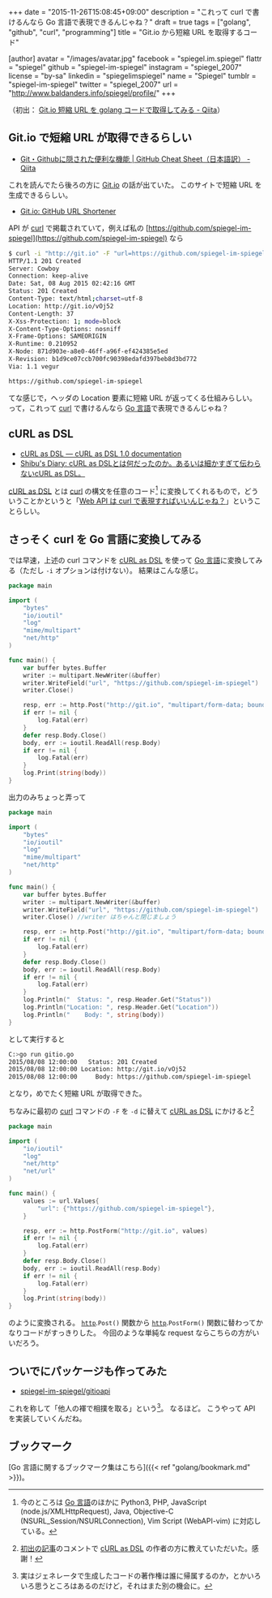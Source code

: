 +++
date = "2015-11-26T15:08:45+09:00"
description = "これって curl で書けるんなら Go 言語で表現できるんじゃね？"
draft = true
tags = ["golang", "github", "curl", "programming"]
title = "Git.io から短縮 URL を取得するコード"

[author]
  avatar = "/images/avatar.jpg"
  facebook = "spiegel.im.spiegel"
  flattr = "spiegel"
  github = "spiegel-im-spiegel"
  instagram = "spiegel_2007"
  license = "by-sa"
  linkedin = "spiegelimspiegel"
  name = "Spiegel"
  tumblr = "spiegel-im-spiegel"
  twitter = "spiegel_2007"
  url = "http://www.baldanders.info/spiegel/profile/"
+++

（初出： [Git.io 短縮 URL を golang コードで取得してみる - Qiita](http://qiita.com/spiegel-im-spiegel/items/042751d98e315e4e3382)）

## Git.io で短縮 URL が取得できるらしい

- [Git・Githubに隠された便利な機能 | GitHub Cheat Sheet（日本語訳） - Qiita](http://qiita.com/sotayamashita/items/1cf05f2a2be3d6fb3388)

これを読んでたら後ろの方に [Git.io] の話が出ていた。
このサイトで短縮 URL を生成できるらしい。

- [Git.io: GitHub URL Shortener](https://github.com/blog/985-git-io-github-url-shortener)

API が [curl] で掲載されていて，例えば私の [https://github.com/spiegel-im-spiegel](https://github.com/spiegel-im-spiegel) なら

```bash
$ curl -i "http://git.io" -F "url=https://github.com/spiegel-im-spiegel"
HTTP/1.1 201 Created
Server: Cowboy
Connection: keep-alive
Date: Sat, 08 Aug 2015 02:42:16 GMT
Status: 201 Created
Content-Type: text/html;charset=utf-8
Location: http://git.io/vOj52
Content-Length: 37
X-Xss-Protection: 1; mode=block
X-Content-Type-Options: nosniff
X-Frame-Options: SAMEORIGIN
X-Runtime: 0.210952
X-Node: 871d903e-a8e0-46ff-a96f-ef424385e5ed
X-Revision: b1d9ce07ccb700fc90398edafd397beb8d3bd772
Via: 1.1 vegur

https://github.com/spiegel-im-spiegel
```

てな感じで，ヘッダの Location 要素に短縮 URL が返ってくる仕組みらしい。
って，これって [curl] で書けるんなら [Go 言語]で表現できるんじゃね？

## cURL as DSL

- [cURL as DSL — cURL as DSL 1.0 documentation](https://shibukawa.github.io/curl_as_dsl/)
- [Shibu's Diary: cURL as DSLとは何だったのか。あるいは細かすぎて伝わらないcURL as DSL。](http://blog.shibu.jp/article/115602749.html)

[cURL as DSL] とは [curl] の構文を任意のコード[^a] に変換してくれるもので，どういうことかというと「[Web API は curl で表現すればいいんじゃね？](http://qiita.com/Hiraku/items/dfda2f8a5353b0742271)」ということらしい。

[^a]: 今のところは [Go 言語]のほかに Python3, PHP, JavaScript (node.js/XMLHttpRequest), Java, Objective-C (NSURL_Session/NSURLConnection), Vim Script (WebAPI-vim) に対応している。

## さっそく curl を Go 言語に変換してみる

では早速，上述の curl コマンドを [cURL as DSL] を使って [Go 言語]に変換してみる（ただし `-i` オプションは付けない）。
結果はこんな感じ。

```go
package main

import (
	"bytes"
	"io/ioutil"
	"log"
	"mime/multipart"
	"net/http"
)

func main() {
	var buffer bytes.Buffer
	writer := multipart.NewWriter(&buffer)
	writer.WriteField("url", "https://github.com/spiegel-im-spiegel")
	writer.Close()

	resp, err := http.Post("http://git.io", "multipart/form-data; boundary="+writer.Boundary(), &buffer)
	if err != nil {
		log.Fatal(err)
	}
	defer resp.Body.Close()
	body, err := ioutil.ReadAll(resp.Body)
	if err != nil {
		log.Fatal(err)
	}
	log.Print(string(body))
}
```

出力のみちょっと弄って

```go
package main

import (
	"bytes"
	"io/ioutil"
	"log"
	"mime/multipart"
	"net/http"
)

func main() {
	var buffer bytes.Buffer
	writer := multipart.NewWriter(&buffer)
	writer.WriteField("url", "https://github.com/spiegel-im-spiegel")
	writer.Close() //writer はちゃんと閉じましょう

	resp, err := http.Post("http://git.io", "multipart/form-data; boundary="+writer.Boundary(), &buffer)
	if err != nil {
		log.Fatal(err)
	}
	defer resp.Body.Close()
	body, err := ioutil.ReadAll(resp.Body)
	if err != nil {
		log.Fatal(err)
	}
	log.Println("  Status: ", resp.Header.Get("Status"))
	log.Println("Location: ", resp.Header.Get("Location"))
	log.Println("    Body: ", string(body))
}
```

として実行すると

```bash
C:>go run gitio.go
2015/08/08 12:00:00   Status: 201 Created
2015/08/08 12:00:00 Location: http://git.io/vOj52
2015/08/08 12:00:00     Body: https://github.com/spiegel-im-spiegel
```

となり，めでたく短縮 URL が取得できた。

ちなみに最初の [curl] コマンドの `-F` を `-d` に替えて [cURL as DSL] にかけると[^b]

[^b]: [初出の記事](http://qiita.com/spiegel-im-spiegel/items/042751d98e315e4e3382)のコメントで [cURL as DSL] の作者の方に教えていただいた。感謝！

```go
package main

import (
	"io/ioutil"
	"log"
	"net/http"
	"net/url"
)

func main() {
	values := url.Values{
		"url": {"https://github.com/spiegel-im-spiegel"},
	}

	resp, err := http.PostForm("http://git.io", values)
	if err != nil {
		log.Fatal(err)
	}
	defer resp.Body.Close()
	body, err := ioutil.ReadAll(resp.Body)
	if err != nil {
		log.Fatal(err)
	}
	log.Print(string(body))
}
```

のように変換される。
[`http`].`Post()` 関数から [`http`].`PostForm()` 関数に替わってかなりコードがすっきりした。
今回のような単純な request ならこちらの方がいいだろう。

## ついでにパッケージも作ってみた

- [spiegel-im-spiegel/gitioapi](https://github.com/spiegel-im-spiegel/gitioapi) 

これを称して「他人の褌で相撲を取る」という[^c]。
なるほど。
こうやって API を実装していくんだね。

[^c]: 実はジェネレータで生成したコードの著作権は誰に帰属するのか，とかいろいろ思うところはあるのだけど，それはまた別の機会に。

## ブックマーク

[Go 言語に関するブックマーク集はこちら]({{< ref "golang/bookmark.md" >}})。

[Go 言語]: https://golang.org/ "The Go Programming Language"
[Git.io]: http://git.io/ "git.io"
[curl]: http://curl.haxx.se/ "curl and libcurl"
[cURL as DSL]: https://shibukawa.github.io/curl_as_dsl/ "cURL as DSL — cURL as DSL 1.0 documentation"
[`http`]: https://golang.org/pkg/net/http/ "http - The Go Programming Language"
